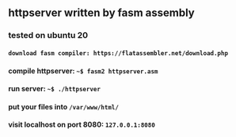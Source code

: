 ## httpserver written by fasm assembly
### tested on ubuntu 20
#### ``download fasm compiler: https://flatassembler.net/download.php``
#### compile httpserver: ``~$ fasm2 httpserver.asm``
#### run server: ``~$ ./httpserver``
#### put your files into `` /var/www/html/ ``
#### visit localhost on port 8080: ``127.0.0.1:8080``
